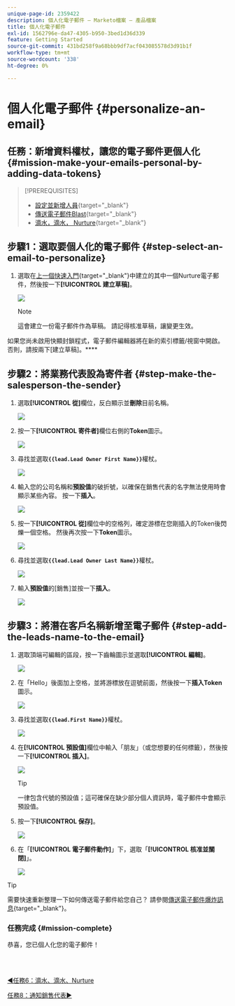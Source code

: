 ```yaml
---
unique-page-id: 2359422
description: 個人化電子郵件 — Marketo檔案 — 產品檔案
title: 個人化電子郵件
exl-id: 1562796e-da47-4305-b950-3bed1d36d339
feature: Getting Started
source-git-commit: 431bd258f9a68bbb9df7acf043085578d3d91b1f
workflow-type: tm+mt
source-wordcount: '338'
ht-degree: 0%

---
```


# 個人化電子郵件 {#personalize-an-email}

## 任務：新增資料權杖，讓您的電子郵件更個人化 {#mission-make-your-emails-personal-by-adding-data-tokens}

>[!PREREQUISITES]
>
>* [設定並新增人員](/help/marketo/getting-started/quick-wins/get-set-up-and-add-a-person.md){target="_blank"}
>* [傳送電子郵件Blast](/help/marketo/getting-started/quick-wins/send-an-email.md){target="_blank"}
>* [滴水，滴水， Nurture](/help/marketo/getting-started/quick-wins/drip-drip-nurture.md){target="_blank"}

## 步驟1：選取要個人化的電子郵件 {#step-select-an-email-to-personalize}

1. 選取在[上一個快速入門](/help/marketo/getting-started/quick-wins/drip-drip-nurture.md){target="_blank"}中建立的其中一個Nurture電子郵件，然後按一下&#x200B;**[!UICONTROL 建立草稿]**。

   ![](assets/personalize-an-email-1.png)

   >[!NOTE]
   >
   >這會建立一份電子郵件作為草稿。 請記得核准草稿，讓變更生效。

如果您尚未啟用快顯封鎖程式，電子郵件編輯器將在新的索引標籤/視窗中開啟。 否則，請按兩下[建立草稿]。****

## 步驟2：將業務代表設為寄件者 {#step-make-the-salesperson-the-sender}

1. 選取&#x200B;**[!UICONTROL 從]**&#x200B;欄位，反白顯示並&#x200B;**刪除**&#x200B;目前名稱。

   ![](assets/personalize-an-email-2.png)

1. 按一下&#x200B;**[!UICONTROL 寄件者]**&#x200B;欄位右側的&#x200B;**Token**&#x200B;圖示。

   ![](assets/personalize-an-email-3.png)

1. 尋找並選取&#x200B;**`{{lead.Lead Owner First Name}}`**&#x200B;權杖。

   ![](assets/personalize-an-email-4.png)

1. 輸入您的公司名稱和&#x200B;**預設值**&#x200B;的破折號，以確保在銷售代表的名字無法使用時會顯示某些內容。 按一下&#x200B;**插入**。

   ![](assets/personalize-an-email-5.png)

1. 按一下&#x200B;**[!UICONTROL 從]**&#x200B;欄位中的空格列，確定游標在您剛插入的Token後閃爍一個空格。 然後再次按一下&#x200B;**Token**&#x200B;圖示。

   ![](assets/personalize-an-email-6.png)

1. 尋找並選取&#x200B;**`{{lead.Lead Owner Last Name}}`**&#x200B;權杖。

   ![](assets/personalize-an-email-7.png)

1. 輸入&#x200B;**預設值**&#x200B;的[銷售]並按一下&#x200B;**插入**。

   ![](assets/personalize-an-email-8.png)

## 步驟3：將潛在客戶名稱新增至電子郵件 {#step-add-the-leads-name-to-the-email}

1. 選取頂端可編輯的區段，按一下齒輪圖示並選取&#x200B;**[!UICONTROL 編輯]**。

   ![](assets/personalize-an-email-9.png)

1. 在「Hello」後面加上空格，並將游標放在逗號前面，然後按一下&#x200B;**插入Token**&#x200B;圖示。

   ![](assets/personalize-an-email-10.png)

1. 尋找並選取&#x200B;**`{{lead.First Name}}`**&#x200B;權杖。

   ![](assets/personalize-an-email-11.png)

1. 在&#x200B;**[!UICONTROL 預設值]**&#x200B;欄位中輸入「朋友」（或您想要的任何標籤），然後按一下&#x200B;**[!UICONTROL 插入]**。

   ![](assets/personalize-an-email-12.png)

   >[!TIP]
   >
   >一律包含代號的預設值；這可確保在缺少部分個人資訊時，電子郵件中會顯示預設值。

1. 按一下&#x200B;**[!UICONTROL 保存]**。

   ![](assets/personalize-an-email-13.png)

1. 在「**[!UICONTROL 電子郵件動作]**」下，選取「**[!UICONTROL 核准並關閉]**」。

   ![](assets/personalize-an-email-14.png)

>[!TIP]
>
>需要快速重新整理一下如何傳送電子郵件給您自己？ 請參閱[傳送電子郵件爆炸訊息](/help/marketo/getting-started/quick-wins/send-an-email.md){target="_blank"}。

### 任務完成 {#mission-complete}

恭喜，您已個人化您的電子郵件！

<br> 

[◄任務6：滴水、滴水、Nurture](/help/marketo/getting-started/quick-wins/drip-drip-nurture.md)

[任務8：通知銷售代表►](/help/marketo/getting-started/quick-wins/alert-the-sales-rep.md)
